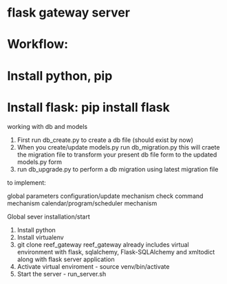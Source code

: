 # flask gateway server

# Workflow:
# Install python, pip
# Install flask: pip install flask



working with db and models

1. First run db_create.py to create a db file (should exist by now)
2. When you create/update models.py run db_migration.py this will craete the migration file to transform your present db file form to the updated models.py form
3. run db_upgrade.py to perform a db migration using latest migration file


to implement:

global parameters configuration/update mechanism
check command mechanism
calendar/program/scheduler mechanism



Global sever installation/start

1. Install python
2. Install virtualenv
3. git clone reef_gateway
   reef_gateway already includes virtual environment with flask, sqlalchemy, Flask-SQLAlchemy and xmltodict along with flask server application 
4. Activate virtual enviroment - source venv/bin/activate
5. Start the server - run_server.sh

